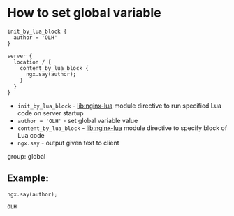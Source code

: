 # How to set global variable

```nginx
init_by_lua_block {
  author = 'OLH'
}

server {
  location / {
    content_by_lua_block {
      ngx.say(author);
    }
  }
}
```

- `init_by_lua_block` - [lib:nginx-lua](/nginx-lua/how-to-install-nginx-lua-module-in-ubuntu-ubuntuversion) module directive to run specified Lua code on server startup
- `author = 'OLH'` - set global variable value
- `content_by_lua_block` - [lib:nginx-lua](/nginx-lua/how-to-install-nginx-lua-module-in-ubuntu-ubuntuversion) module directive to specify block of Lua code
- `ngx.say` - output given text to client

group: global

## Example: 
```nginx
ngx.say(author);
```
```
OLH

```

